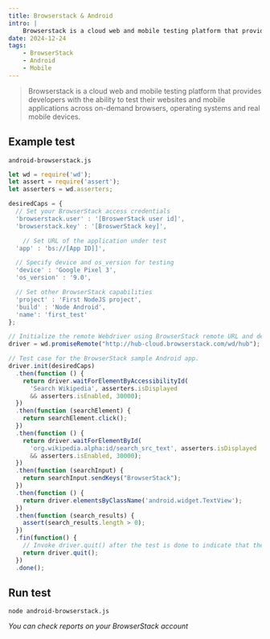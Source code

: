 ```yaml
---
title: Browserstack & Android
intro: |
    Browserstack is a cloud web and mobile testing platform that provides developers with the ability to test their websites and mobile applications across on-demand browsers, operating systems and real mobile devices. 
date: 2024-12-24
tags:
    - BrowserStack
    - Android
    - Mobile
---
```


> Browserstack is a cloud web and mobile testing platform that provides developers with the ability to test their websites and mobile applications across on-demand browsers, operating systems and real mobile devices. 

## Example test

`android-browserstack.js`
```javascript
let wd = require('wd');
let assert = require('assert');
let asserters = wd.asserters;

desiredCaps = {
  // Set your BrowserStack access credentials
  'browserstack.user' : '[BroswerStack user id]',
  'browserstack.key' : '[BroswerStack key]',

    // Set URL of the application under test
  'app' : 'bs://[App ID]]',

  // Specify device and os_version for testing
  'device' : 'Google Pixel 3',
  'os_version' : '9.0',

  // Set other BrowserStack capabilities
  'project' : 'First NodeJS project',
  'build' : 'Node Android',
  'name': 'first_test'
};

// Initialize the remote Webdriver using BrowserStack remote URL and desired capabilities defined above
driver = wd.promiseRemote("http://hub-cloud.browserstack.com/wd/hub");

// Test case for the BrowserStack sample Android app. 
driver.init(desiredCaps)
  .then(function () {
    return driver.waitForElementByAccessibilityId(
      'Search Wikipedia', asserters.isDisplayed 
      && asserters.isEnabled, 30000);
  })
  .then(function (searchElement) {
    return searchElement.click();
  })
  .then(function () {
    return driver.waitForElementById(
      'org.wikipedia.alpha:id/search_src_text', asserters.isDisplayed 
      && asserters.isEnabled, 30000);
  })
  .then(function (searchInput) {
    return searchInput.sendKeys("BrowserStack");
  })
  .then(function () {
    return driver.elementsByClassName('android.widget.TextView');    
  })
  .then(function (search_results) {
    assert(search_results.length > 0);
  })
  .fin(function() { 
    // Invoke driver.quit() after the test is done to indicate that the test is completed.
    return driver.quit(); 
  })
  .done();

```

## Run test 

```
node android-browserstack.js
```

_You can check reports on your BrowserStack account_